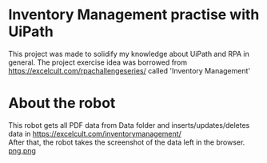 # Inventory Management practise with UiPath

This project was made to solidify my knowledge about UiPath and RPA in general.
The project exercise idea was borrowed from https://excelcult.com/rpachallengeseries/ called 'Inventory Management'  

# About the robot
This robot gets all PDF data from Data folder and inserts/updates/deletes data in https://excelcult.com/inventorymanagement/  
After that, the robot takes the screenshot of the data left in the browser.  
[png.png](png.png)
